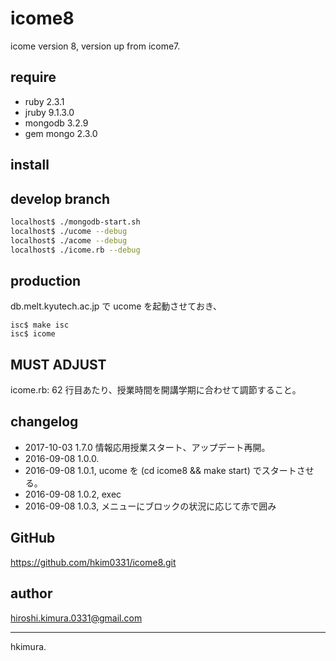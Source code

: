 # icome8

icome version 8, version up from icome7.

## require

* ruby 2.3.1
* jruby 9.1.3.0
* mongodb 3.2.9
* gem mongo 2.3.0

## install

## develop branch

```sh
localhost$ ./mongodb-start.sh
localhost$ ./ucome --debug
localhost$ ./acome --debug
localhost$ ./icome.rb --debug
```

## production

db.melt.kyutech.ac.jp で ucome を起動させておき、

```
isc$ make isc
isc$ icome
```

## MUST ADJUST

icome.rb: 62 行目あたり、授業時間を開講学期に合わせて調節すること。

## changelog

* 2017-10-03 1.7.0 情報応用授業スタート、アップデート再開。
* 2016-09-08 1.0.0.
* 2016-09-08 1.0.1, ucome を (cd icome8 && make start) でスタートさせる。
* 2016-09-08 1.0.2, exec
* 2016-09-08 1.0.3, メニューにブロックの状況に応じて赤で囲み

## GitHub

https://github.com/hkim0331/icome8.git

## author

hiroshi.kimura.0331@gmail.com

---
hkimura.
